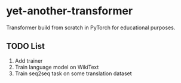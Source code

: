 # yet-another-transformer
Transformer build from scratch in PyTorch for educational purposes.


## TODO List
1. Add trainer
2. Train language model on WikiText
3. Train seq2seq task on some translation dataset
